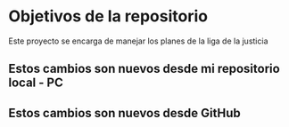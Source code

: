 # Objetivos de la repositorio

Este proyecto se encarga de manejar los planes de la liga de la justicia

## Estos cambios son nuevos desde mi repositorio local - PC
## Estos cambios son nuevos desde GitHub

